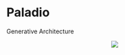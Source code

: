 # Paladio
Generative Architecture

<p align="center">
   <img align="center" src="https://i.imgur.com/YsSaDVK.gif">
</p>
